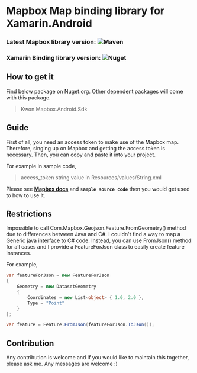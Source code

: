 # Mapbox Map binding library for Xamarin.Android

### Latest Mapbox library version: ![Maven](https://maven-badges.herokuapp.com/maven-central/com.mapbox.mapboxsdk/mapbox-android-sdk/badge.svg)
### Xamarin Binding library version: ![Nuget](https://img.shields.io/nuget/v/Kwon.Mapbox.Android.Sdk.svg)

## How to get it
Find below package on Nuget.org. Other dependent packages will come with this package.
> Kwon.Mapbox.Android.Sdk

## Guide
First of all, you need an access token to make use of the Mapbox map. Therefore, singing up on Mapbox and getting the access token is necessary. Then, you can copy and paste it into your project.

For example in sample code,
> access_token string value in Resources/values/String.xml

Please see **[Mapbox docs](https://www.mapbox.com/android-docs/maps/overview/)** and **`sample source code`** then you would get used to how to use it.

## Restrictions
Impossible to call Com.Mapbox.Geojson.Feature.FromGeometry() method due to differences between Java and C#. I couldn't find a way to map a Generic java interface to C# code. Instead, you can use FromJson() method for all cases and I provide a FeatureForJson class to easily create feature instances.

For example,
```csharp
var featureForJson = new FeatureForJson
{
    Geometry = new DatasetGeometry
    {
        Coordinates = new List<object> { 1.0, 2.0 },
        Type = "Point"
    }
};

var feature = Feature.FromJson(featureForJson.ToJson());
```

## Contribution
Any contribution is welcome and if you would like to maintain this together, please ask me. Any messages are welcome :)
